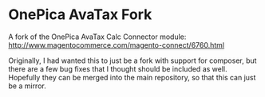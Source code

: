 OnePica AvaTax Fork
=====================

A fork of the OnePica AvaTax Calc Connector module:
http://www.magentocommerce.com/magento-connect/6760.html

Originally, I had wanted this to just be a fork with support
for composer, but there are a few bug fixes that I thought should
be included as well.  Hopefully they can be merged into the
main repository, so that this can just be a mirror.
